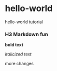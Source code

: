 # hello-world
hello-world tutorial

### H3 Markdown fun

**bold text**

*italicized text*

more changes
